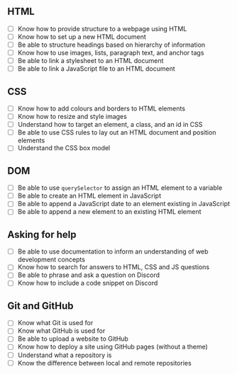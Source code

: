 ## HTML

- [ ] Know how to provide structure to a webpage using HTML
- [ ] Know how to set up a new HTML document
- [ ] Be able to structure headings based on hierarchy of information
- [ ] Know how to use images, lists, paragraph text, and anchor tags
- [ ] Be able to link a stylesheet to an HTML document
- [ ] Be able to link a JavaScript file to an HTML document

## CSS

- [ ] Know how to add colours and borders to HTML elements
- [ ] Know how to resize and style images
- [ ] Understand how to target an element, a class, and an id in CSS
- [ ] Be able to use CSS rules to lay out an HTML document and position elements
- [ ] Understand the CSS box model

## DOM

- [ ] Be able to use `querySelector` to assign an HTML element to a variable
- [ ] Be able to create an HTML element in JavaScript
- [ ] Be able to append a JavaScript date to an element existing in JavaScript
- [ ] Be able to append a new element to an existing HTML element

## Asking for help

- [ ] Be able to use documentation to inform an understanding of web development concepts
- [ ] Know how to search for answers to HTML, CSS and JS questions
- [ ] Be able to phrase and ask a question on Discord
- [ ] Know how to include a code snippet on Discord

## Git and GitHub

- [ ] Know what Git is used for
- [ ] Know what GitHub is used for
- [ ] Be able to upload a website to GitHub
- [ ] Know how to deploy a site using GitHub pages (without a theme)
- [ ] Understand what a repository is
- [ ] Know the difference between local and remote repositories
